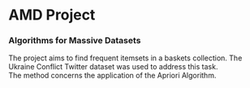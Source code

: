 # AMD Project
### Algorithms for Massive Datasets 


The project aims to find frequent itemsets in a baskets collection. The Ukraine Conflict Twitter dataset was used to address this task. \
The method concerns the application of the Apriori Algorithm. 







